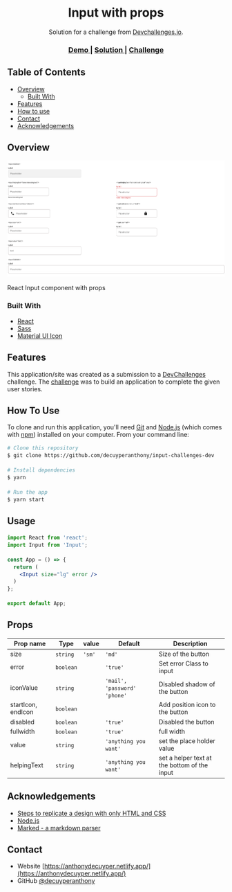 <h1 align="center">Input with props </h1>

<div align="center">
   Solution for a challenge from  <a href="http://devchallenges.io" target="_blank">Devchallenges.io</a>.
</div>

<div align="center">
  <h3>
    <a href="https://anthonydecuyper-challenge-input.netlify.app/">
      Demo
    </a>
    <span> | </span>
    <a href="https://github.com/decuyperanthony/input-challenges-dev">
      Solution
    </a>
    <span> | </span>
    <a href="https://devchallenges.io/challenges/ohgVTyJCbm5OZyTB2gNY">
      Challenge
    </a>
  </h3>
</div>

<!-- TABLE OF CONTENTS -->

## Table of Contents

- [Overview](#overview)
  - [Built With](#built-with)
- [Features](#features)
- [How to use](#how-to-use)
- [Contact](#contact)
- [Acknowledgements](#acknowledgements)

<!-- OVERVIEW -->

## Overview

![screenshot](./.github/img/inputchallenge.png)

React Input component with props

### Built With

<!-- This section should list any major frameworks that you built your project using. Here are a few examples.-->

- [React](https://reactjs.org/)
- [Sass](https://sass-lang.com/documentation/syntax)
- [Material UI Icon](https://material-ui.com/components/material-icons/)

## Features

<!-- List the features of your application or follow the template. Don't share the figma file here :) -->

This application/site was created as a submission to a [DevChallenges](https://devchallenges.io/challenges) challenge. The [challenge](https://devchallenges.io/challenges/ohgVTyJCbm5OZyTB2gNY) was to build an application to complete the given user stories.

## How To Use

<!-- This is an example, please update according to your application -->

To clone and run this application, you'll need [Git](https://git-scm.com) and [Node.js](https://nodejs.org/en/download/) (which comes with [npm](http://npmjs.com)) installed on your computer. From your command line:

```bash
# Clone this repository
$ git clone https://github.com/decuyperanthony/input-challenges-dev

# Install dependencies
$ yarn

# Run the app
$ yarn start
```
## Usage
```jsx
import React from 'react';
import Input from 'Input';

const App = () => {
  return (
    <Input size="lg" error />
  )
};

export default App;
```
## Props
|Prop name        |Type          |value     |Default            |Description
|-----------------|------------|-------|-------------------|--------------------------------
|size         | `string`    |`'sm' `      | `'md'`  | Size of the button
|error        | `boolean`  | |    `'true'`               | Set error Class to input
|iconValue        | `string`  | |    `'mail', 'password' 'phone'`               | Disabled shadow of the button
|startIcon, endIcon        | `boolean`  | |                  | Add position icon to the button
|disabled        | `boolean`  | |    `'true' `               | Disabled the button
|fullwidth        | `boolean`  | |    `'true' `               | full width
|value        | `string`  | |    `'anything you want' `               | set the place holder value
|helpingText        | `string`  | |    `'anything you want' `               | set a helper text at the bottom of the input



## Acknowledgements

<!-- This section should list any articles or add-ons/plugins that helps you to complete the project. This is optional but it will help you in the future. For exmpale -->

- [Steps to replicate a design with only HTML and CSS](https://devchallenges-blogs.web.app/how-to-replicate-design/)
- [Node.js](https://nodejs.org/)
- [Marked - a markdown parser](https://github.com/chjj/marked)

## Contact

- Website [https://anthonydecuyper.netlify.app/](https://anthonydecuyper.netlify.app/)
- GitHub [@decuyperanthony](https://github.com/decuyperanthony)